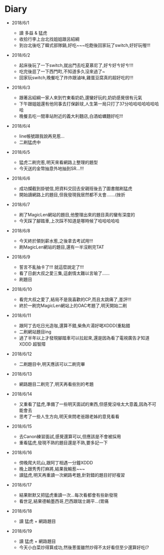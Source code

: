 # Diary

* 2018/6/1
  * 讀 多益 & 猛虎
  * 收拾行李上台北找姐姐跟呂紹綱
  * 到台北後吃了韓式部隊鍋,好吃~~~吃飽後回家玩了switch,好好玩喔!!!

* 2018/6/2
  * 起床後玩了一下switch,就出門去吃夏慕尼了,好ㄘ好ㄘ好ㄘ!!!
  * 吃完後逛了一下西門町,不知道多久沒來過了~
  * 回家玩switch,晚餐吃了炸炸跟滷味,雞蛋豆腐真的超好吃的!!!

* 2018/6/3
  * 跟著呂紹綱一家人來到竹東看奶奶,還蠻好玩的,奶奶感覺很有元氣
  * 下午跟姐姐還有他同事去打保齡球,人生第一局只打了37分哈哈哈哈哈哈哈哈
  * 晚餐去吃一間車站附近的義大利麵店,白酒蛤蠣麵好吃!!!

* 2018/6/4
  * line帳號跟我說再見惹...
  * 二刷猛虎中

* 2018/6/5
  * 猛虎二刷完惹,明天來看網路上整理的題型
  * 今天送的金幣抽意外地抽到SR...!!!

* 2018/6/6
  * 成功攔截到掛號信,把資料交回去安親班後去了圖書館刷猛虎
  * 開始讀網路上的題目,但我發現我居然都不太會.......(挫折

* 2018/6/7
  * 刷了MagicLen網站的題目,他整理出來的題目真的蠻有深度的
  * 今天踩了腳踏車,上次踩不知道是哪時候了哈哈哈哈哈

* 2018/6/8
  * 今天終於領到薪水惹,之後拿去考試用!!!
  * 刷MagicLen網站的題目,還有一半沒刷完TAT

* 2018/6/9
  * 誓言不亂抽卡了!!! 就這麼說定了!!!
  * 看了日劇大叔之愛三集,這劇情太難以言喻了......
  * 刷題目

* 2018/6/10
  * 看完大叔之愛了,結局不是我喜歡的CP,而且太跳痛了,差評!!!
  * 終於一刷完MagicLen網站上的OAC考題了,明天開始二刷

* 2018/6/11
  * 跟阿丁去吃日光造咖,還算不錯,柴魚片湯好喝XDDD(重點錯
  * 二刷網站題目ing
  * 過了半年以上才發現腳踏車可以拉起來,還是因為看了電視廣告才知道XDDD 超智障

* 2018/6/12
  * 二刷題目中,明天應該可以二刷完畢

* 2018/6/13
  * 網路題目二刷完了,明天再看些別的考題

* 2018/6/14
  * 又重看了猛虎,準備了一些明天面試的東西,但感覺沒啥太大意義,因為不可能會去
  * 思考了一些人生方向,明天來問老爸跟老姊的意見看看

* 2018/6/15
  * 去Canon練習面試,感覺還算可以,但應該是不會被採用
  * 重看猛虎,發現不熟的題目還是不熟,要多記一下

* 2018/6/16
  * 傍晚爬大坑山,跟阿丁相遇一分鐘XDDD
  * 晚上跟秀秀打麻將,結果我輸惹~~~
  * 讀猛虎,明天再重讀一次網路考題,針對錯的題目好好複習

* 2018/6/17
  * 結果默默又把猛虎重讀一次...每次看都會有些新發現
  * 看世足,結果德輸墨西哥,巴西跟瑞士踢平...(胃痛

* 2018/6/18
  * 讀 猛虎 + 網路題目

* 2018/6/19
  * 讀 猛虎 + 網路題目
  * 今天小白菜炒得算成功,然後蔥蛋雖然炒得不太好看但至少還算好吃(?